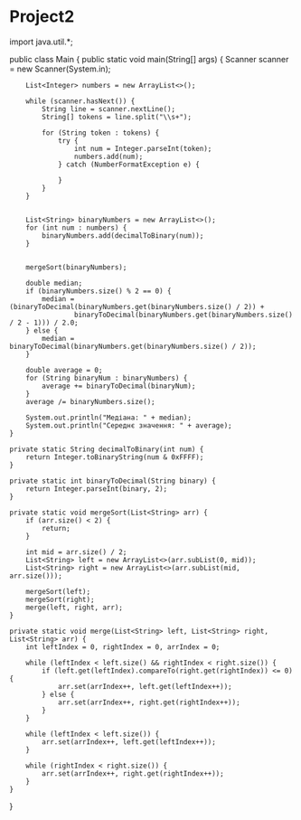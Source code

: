 # Project2

import java.util.*;

public class Main {
    public static void main(String[] args) {
        Scanner scanner = new Scanner(System.in);

        List<Integer> numbers = new ArrayList<>();

        while (scanner.hasNext()) {
            String line = scanner.nextLine();
            String[] tokens = line.split("\\s+");

            for (String token : tokens) {
                try {
                    int num = Integer.parseInt(token);
                    numbers.add(num);
                } catch (NumberFormatException e) {
                    
                }
            }
        }

      
        List<String> binaryNumbers = new ArrayList<>();
        for (int num : numbers) {
            binaryNumbers.add(decimalToBinary(num));
        }

       
        mergeSort(binaryNumbers);

        double median;
        if (binaryNumbers.size() % 2 == 0) {
            median = (binaryToDecimal(binaryNumbers.get(binaryNumbers.size() / 2)) +
                    binaryToDecimal(binaryNumbers.get(binaryNumbers.size() / 2 - 1))) / 2.0;
        } else {
            median = binaryToDecimal(binaryNumbers.get(binaryNumbers.size() / 2));
        }

        double average = 0;
        for (String binaryNum : binaryNumbers) {
            average += binaryToDecimal(binaryNum);
        }
        average /= binaryNumbers.size();

        System.out.println("Медіана: " + median);
        System.out.println("Середнє значення: " + average);
    }

    private static String decimalToBinary(int num) {
        return Integer.toBinaryString(num & 0xFFFF); 
    }

    private static int binaryToDecimal(String binary) {
        return Integer.parseInt(binary, 2);
    }

    private static void mergeSort(List<String> arr) {
        if (arr.size() < 2) {
            return;
        }

        int mid = arr.size() / 2;
        List<String> left = new ArrayList<>(arr.subList(0, mid));
        List<String> right = new ArrayList<>(arr.subList(mid, arr.size()));

        mergeSort(left);
        mergeSort(right);
        merge(left, right, arr);
    }

    private static void merge(List<String> left, List<String> right, List<String> arr) {
        int leftIndex = 0, rightIndex = 0, arrIndex = 0;

        while (leftIndex < left.size() && rightIndex < right.size()) {
            if (left.get(leftIndex).compareTo(right.get(rightIndex)) <= 0) {
                arr.set(arrIndex++, left.get(leftIndex++));
            } else {
                arr.set(arrIndex++, right.get(rightIndex++));
            }
        }

        while (leftIndex < left.size()) {
            arr.set(arrIndex++, left.get(leftIndex++));
        }

        while (rightIndex < right.size()) {
            arr.set(arrIndex++, right.get(rightIndex++));
        }
    }
}
